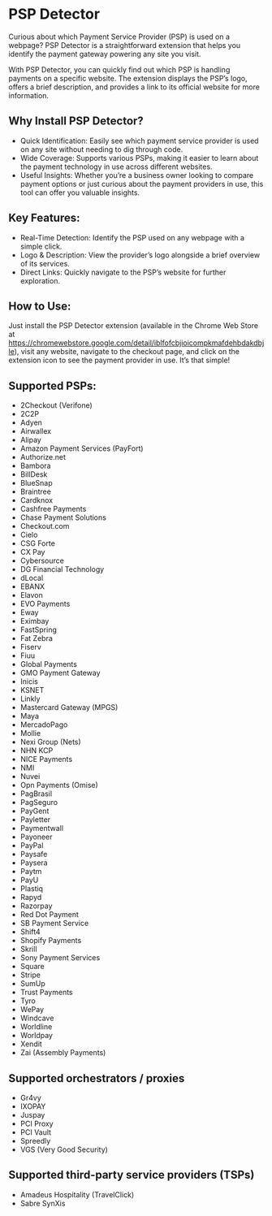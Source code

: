 # PSP Detector

Curious about which Payment Service Provider (PSP) is used on a webpage? PSP Detector is a straightforward extension that helps you identify the payment gateway powering any site you visit.

With PSP Detector, you can quickly find out which PSP is handling payments on a specific website. The extension displays the PSP’s logo, offers a brief description, and provides a link to its official website for more information.

## Why Install PSP Detector?

- Quick Identification: Easily see which payment service provider is used on any site without needing to dig through code.
- Wide Coverage: Supports various PSPs, making it easier to learn about the payment technology in use across different websites.
- Useful Insights: Whether you’re a business owner looking to compare payment options or just curious about the payment providers in use, this tool can offer you valuable insights.

## Key Features:

- Real-Time Detection: Identify the PSP used on any webpage with a simple click.
- Logo & Description: View the provider’s logo alongside a brief overview of its services.
- Direct Links: Quickly navigate to the PSP’s website for further exploration.

## How to Use:

Just install the PSP Detector extension (available in the Chrome Web Store at https://chromewebstore.google.com/detail/iblfofcbjioicompkmafdehbdakdbjle), visit any website, navigate to the checkout page, and click on the extension icon to see the payment provider in use. It’s that simple!

## Supported PSPs:

- 2Checkout (Verifone)
- 2C2P
- Adyen
- Airwallex
- Alipay
- Amazon Payment Services (PayFort)
- Authorize.net
- Bambora
- BillDesk
- BlueSnap
- Braintree
- Cardknox
- Cashfree Payments
- Chase Payment Solutions
- Checkout.com
- Cielo
- CSG Forte
- CX Pay
- Cybersource
- DG Financial Technology
- dLocal
- EBANX
- Elavon
- EVO Payments
- Eway
- Eximbay
- FastSpring
- Fat Zebra
- Fiserv
- Fiuu
- Global Payments
- GMO Payment Gateway
- Inicis
- KSNET
- Linkly
- Mastercard Gateway (MPGS)
- Maya
- MercadoPago
- Mollie
- Nexi Group (Nets)
- NHN KCP
- NICE Payments
- NMI
- Nuvei
- Opn Payments (Omise)
- PagBrasil
- PagSeguro
- PayGent
- Payletter
- Paymentwall
- Payoneer
- PayPal
- Paysafe
- Paysera
- Paytm
- PayU
- Plastiq
- Rapyd
- Razorpay
- Red Dot Payment
- SB Payment Service
- Shift4
- Shopify Payments
- Skrill
- Sony Payment Services
- Square
- Stripe
- SumUp
- Trust Payments
- Tyro
- WePay
- Windcave
- Worldline
- Worldpay
- Xendit
- Zai (Assembly Payments)

## Supported orchestrators / proxies

- Gr4vy
- IXOPAY
- Juspay
- PCI Proxy
- PCI Vault
- Spreedly
- VGS (Very Good Security)

## Supported third-party service providers (TSPs)

- Amadeus Hospitality (TravelClick)
- Sabre SynXis